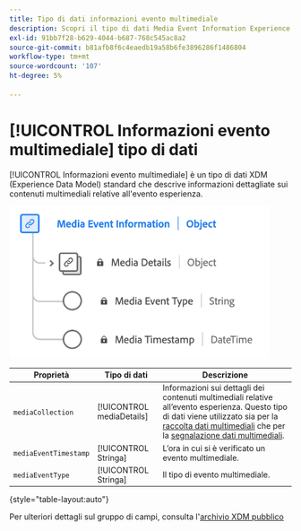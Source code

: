 ```yaml
---
title: Tipo di dati informazioni evento multimediale
description: Scopri il tipo di dati Media Event Information Experience Data Model (XDM).
exl-id: 91bb7f28-b629-4044-b687-768c545ac8a2
source-git-commit: b81afb8f6c4eaedb19a58b6fe3896286f1486804
workflow-type: tm+mt
source-wordcount: '107'
ht-degree: 5%

---
```


# [!UICONTROL Informazioni evento multimediale] tipo di dati

[!UICONTROL Informazioni evento multimediale] è un tipo di dati XDM (Experience Data Model) standard che descrive informazioni dettagliate sui contenuti multimediali relative all&#39;evento esperienza.

![Diagramma del tipo di dati Informazioni evento multimediale.](../images/data-types/media-event-information.png)

| Proprietà | Tipo di dati | Descrizione |
| --- | --- | --- |
| `mediaCollection` | [!UICONTROL mediaDetails] | Informazioni sui dettagli dei contenuti multimediali relative all’evento esperienza. Questo tipo di dati viene utilizzato sia per la [raccolta dati multimediali](./media-collection-details.md) che per la [segnalazione dati multimediali](./media-reporting-details.md). |
| `mediaEventTimestamp` | [!UICONTROL Stringa] | L’ora in cui si è verificato un evento multimediale. |
| `mediaEventType` | [!UICONTROL Stringa] | Il tipo di evento multimediale. |

{style="table-layout:auto"}

Per ulteriori dettagli sul gruppo di campi, consulta l&#39;[archivio XDM pubblico](https://github.com/adobe/xdm/blob/master/components/datatypes/mediaevent.schema.json)
